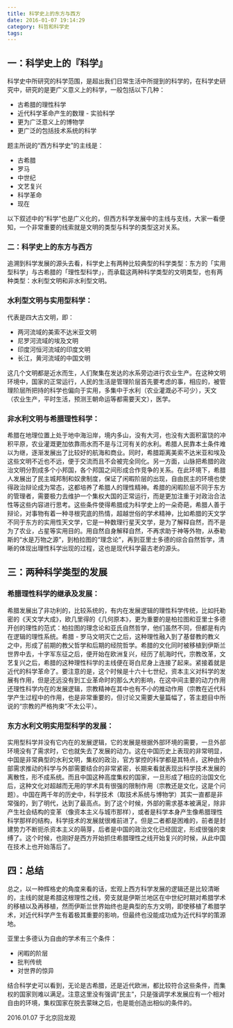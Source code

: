 ```yaml
---
title: 科学史上的东方与西方
date: 2016-01-07 19:14:29
category: 科哲和科学史
tags:
---
```

## 一：科学史上的『科学』

科学史中所研究的科学范围，是超出我们日常生活中所提到的科学的，在科学史研究中，研究的是更广义意义上的科学，一般包括以下几种：

- 古希腊的理性科学
- 近代科学革命产生的数理 - 实验科学
- 更为广泛意义上的博物学
- 更广泛的包括技术系统的科学

题主所说的“西方科学史”的主线是：
- 古希腊
- 罗马
- 中世纪
- 文艺复兴
- 科学革命
- 现在

以下叙述中的“科学”也是广义化的，但西方科学发展中的主线与支线，大家一看便知，一个非常重要的线索就是文明的类型与科学的类型这对关系。

### 二：科学史上的东方与西方

追溯到科学发展的源头去看，科学史上有两种比较典型的科学类型：东方的「实用型科学」与古希腊的「理性型科学」，而承载这两种科学类型的文明类型，也有两种类型：水利型文明和非水利型文明。

### 水利型文明与实用型科学：

代表是四大古文明，即：
- 两河流域的美索不达米亚文明
- 尼罗河流域的埃及文明
- 印度河恒河流域的印度文明
- 长江，黄河流域的中国文明

这几个文明都是近水而生，人们聚集在发达的水系旁边进行农业生产。在这种文明环境中，国家的正常运行，人民的生活是管理阶层首先要考虑的事，相应的，被管理阶层所把持的科学也偏向于实用，多集中于水利（农业灌溉必不可少），天文（农业生产，平时生活，预测王朝命运等都需要天文），医学。

### 非水利文明与希腊理性科学：

希腊在地理位置上处于地中海沿岸，境内多山，没有大河，也没有大面积富饶的冲积平原，农业灌溉更加依靠雨水而不是与江河有关的水利。希腊人民靠本土条件难以为继，逐渐发展出了比较好的航海和商业。同时，希腊距离美索不达米亚和埃及这些文明不近也不远，便于交流而且不会被完全同化。另一方面，山脉把希腊的政治文明分割成多个小邦国，各个邦国之间形成合作竞争的关系。在此环境下，希腊人发展出了民主城邦制和奴隶制度，保证了闲暇阶层的出现，自由民主的环境也使得政治辩论成为常态，这都培养了希腊人的理性精神。希腊的闲暇阶层不同于东方的管理者，需要极力去维护一个集权大国的正常运行，而是更加注重于对政治合法性等这些内容进行思考。这些条件使得希腊成为科学史上的一朵奇葩，希腊人善于辩论，对事物有着一种寻根究底的热情，超越世俗的学术精神，比如希腊的天文学不同于东方的实用性天文学，它是一种数理行星天文学，是为了解释自然，而不是为了农业，占星等实用目的。用自然自身解释自然，不再求助于神等外物，从泰勒斯的“水是万物之源”，到柏拉图的“理念论”，再到亚里士多德的综合自然哲学，清晰的体现出理性科学出现的过程，这也是现代科学最古老的源头。

## 三：两种科学类型的发展

### 希腊理性科学的继承及发展：

希腊发展出了非功利的，比较系统的，有内在发展逻辑的理性科学传统，比如托勒密的《天文学大成》，欧几里得的《几何原本》，更为重要的是柏拉图和亚里士多德开创的理性的范式：柏拉图的理念论和亚氏自然哲学，他们虽然不同，但都是有内在逻辑的理性系统。希腊 - 罗马文明灭亡之后，这种理性融入到了基督教的教义之中，形成了前期的教父哲学和后期的经院哲学。希腊的文化同时被移植到伊斯兰世界中去，十字军东征之后，便开始在欧洲复兴，经历了航海时代，宗教改革，文艺复兴之后，希腊的这种理性科学的主线便在哥白尼身上连接了起来。紧接着就是近代的科学革命了。要注意的是，这个时候是十六十七世纪，资本主义对科学的发展有作用，但是还远没有到工业革命时的那么大的影响，在这中间主要的动力作用还理性科学内在的发展逻辑，宗教精神在其中也有不小的推动作用（宗教在近代科学产生过程中的作用，也是非常重要的，但讨论又需要大量篇幅了，答主题目中所说的“宗教的严格拘束”不太公平）。

### 东方水利文明实用型科学的发展：

实用型科学并没有它内在的发展逻辑，它的发展是根据外部环境的需要，一旦外部环境没有了需求时，它也就失去了发展的动力。这在中国历史上表现的非常明显，中国是非常典型的水利文明，集权的政治，官方掌控的科学都是其特点，这种由外部需求推动的科学与外部需要结合的非常紧密，长期来看就表现出科学技术发展的离散性，形不成系统。而且中国这种高度集权的国家，一旦形成了相应的治国文化后，这种文化对超越而无用的学术具有很强的限制作用（宗教还是文化，这是个问题）。中国在两千年的历史中，科学技术（取技术系统与博物学）其实一直都是非常强的，到了明代，达到了最高点。到了这个时候，外部的需求基本被满足，除非产生社会结构的变革（像资本主义与城市那样），或者是科学本身产生像希腊理性科学那样的结构，科学技术的发展就很难前进了。但是二者都是困难的，前者是封建势力不断扼杀资本主义的萌芽，后者是中国的政治文化已经固定，形成很强的束缚了。这个时候，也刚好是西方开始抓住希腊理性之线开始复兴的时候，从此中国在技术上也开始落后了。

## 四：总结

总之，以一种辉格史的角度来看的话，宏观上西方科学发展的逻辑还是比较清晰的，主线的就是希腊这根理性之线，旁支就是伊斯兰地区在中世纪时期对希腊学术的移植以及再移植，然而伊斯兰世界始终也是典型的东方文明，即使移植了希腊学术，对近代科学产生有着极其重要的影响，但最终也没能成功成为近代科学的策源地。

亚里士多德认为自由的学术有三个条件：

- 闲暇的阶层
- 批判传统
- 对世界的惊异

结合科学史可以看到，无论是古希腊，还是近代欧洲，都比较符合这些条件，而集权的国家则难以满足。注意这里没有强调“民主”，只是强调学术发展应有一个相对自由的环境，集权国家在脱去蒙昧之后，也是能创造出相似的条件的。

2016.01.07 于北京回龙观